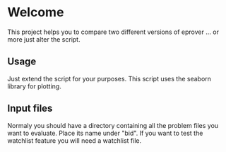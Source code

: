 # Welcome

This project helps you to compare two different versions of eprover ... or more just alter the script.

## Usage

Just extend the script for your purposes.
This script uses the seaborn library for plotting.

## Input files

Normaly you should have a directory containing all the problem files you want to evaluate.
Place its name under "bid".
If you want to test the watchlist feature you will need a watchlist file.
